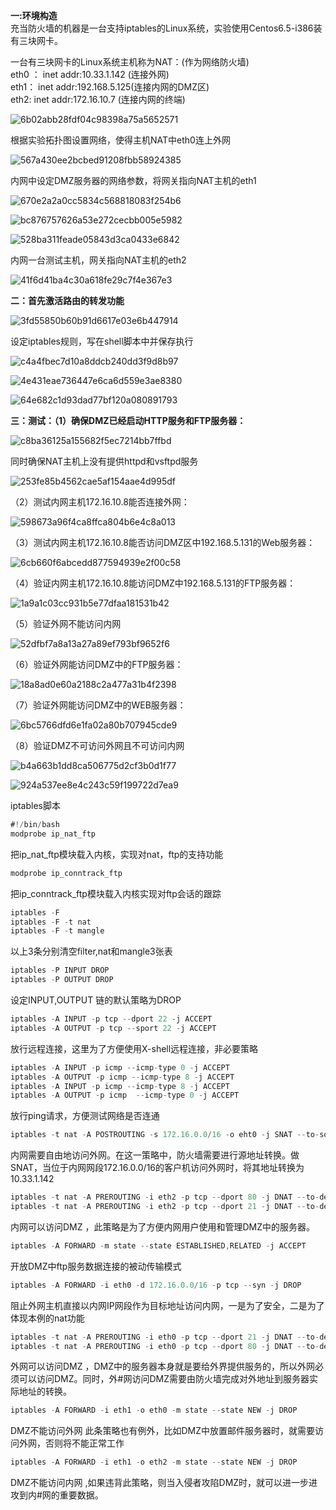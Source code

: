 **一:环境构造**  
充当防火墙的机器是一台支持iptables的Linux系统，实验使用Centos6.5-i386装有三块网卡。

一台有三块网卡的Linux系统主机称为NAT：(作为网络防火墙)  
eth0 ： inet addr:10.33.1.142 (连接外网)  
eth1： inet addr:192.168.5.125(连接内网的DMZ区)  
eth2: inet addr:172.16.10.7 (连接内网的终端)  

![6b02abb28fdf04c98398a75a5652571](6b02abb28fdf04c98398a75a5652571.png)

根据实验拓扑图设置网络，使得主机NAT中eth0连上外网

![567a430ee2bcbed91208fbb58924385](567a430ee2bcbed91208fbb58924385.png)

内网中设定DMZ服务器的网络参数，将网关指向NAT主机的eth1

![670e2a2a0cc5834c568818083f254b6](670e2a2a0cc5834c568818083f254b6.png)

![bc876757626a53e272cecbb005e5982](bc876757626a53e272cecbb005e5982.png)

![528ba311feade05843d3ca0433e6842](528ba311feade05843d3ca0433e6842.png)

内网一台测试主机，网关指向NAT主机的eth2

![41f6d41ba4c30a618fe29c7f4e367e3](41f6d41ba4c30a618fe29c7f4e367e3.png)

**二：首先激活路由的转发功能**

![3fd55850b60b91d6617e03e6b447914](3fd55850b60b91d6617e03e6b447914.png)

设定iptables规则，写在shell脚本中并保存执行

![c4a4fbec7d10a8ddcb240dd3f9d8b97](c4a4fbec7d10a8ddcb240dd3f9d8b97.png)

![4e431eae736447e6ca6d559e3ae8380](4e431eae736447e6ca6d559e3ae8380.png)

![64e682c1d93dad77bf120a080891793](64e682c1d93dad77bf120a080891793.png)

**三：测试：（1）确保DMZ已经启动HTTP服务和FTP服务器：**

![c8ba36125a155682f5ec7214bb7ffbd](c8ba36125a155682f5ec7214bb7ffbd.png)

同时确保NAT主机上没有提供httpd和vsftpd服务

![253fe85b4562cae5af154aae4d995df](253fe85b4562cae5af154aae4d995df.png)

（2）测试内网主机172.16.10.8能否连接外网：

![598673a96f4ca8ffca804b6e4c8a013](598673a96f4ca8ffca804b6e4c8a013.png)

（3）测试内网主机172.16.10.8能否访问DMZ区中192.168.5.131的Web服务器：

![6cb660f6abcedd877594939e2f00c58](6cb660f6abcedd877594939e2f00c58.png)

（4）验证内网主机172.16.10.8能访问DMZ中192.168.5.131的FTP服务器：

![1a9a1c03cc931b5e77dfaa181531b42](1a9a1c03cc931b5e77dfaa181531b42.png)

（5）验证外网不能访问内网

![52dfbf7a8a13a27a89ef793bf9652f6](52dfbf7a8a13a27a89ef793bf9652f6.png)

（6）验证外网能访问DMZ中的FTP服务器：

![18a8ad0e60a2188c2a477a31b4f2398](18a8ad0e60a2188c2a477a31b4f2398.png)

（7）验证外网能访问DMZ中的WEB服务器：

![6bc5766dfd6e1fa02a80b707945cde9](6bc5766dfd6e1fa02a80b707945cde9.png)

（8）验证DMZ不可访问外网且不可访问内网

![b4a663b1dd8ca506775d2cf3b0d1f77](b4a663b1dd8ca506775d2cf3b0d1f77.png)

![924a537ee8e4c243c59f199722d7ea9](924a537ee8e4c243c59f199722d7ea9.png)

iptables脚本

```java
#!/bin/bash
modprobe ip_nat_ftp
```

把ip\_nat\_ftp模块载入内核，实现对nat，ftp的支持功能

```java
modprobe ip_conntrack_ftp
```

把ip\_conntrack\_ftp模块载入内核实现对ftp会话的跟踪

```java
iptables -F
iptables -F -t nat
iptables -F -t mangle
```

以上3条分别清空filter,nat和mangle3张表

```java
iptables -P INPUT DROP
iptables -P OUTPUT DROP
```

设定INPUT,OUTPUT 链的默认策略为DROP

```java
iptables -A INPUT -p tcp --dport 22 -j ACCEPT
iptables -A OUTPUT -p tcp --sport 22 -j ACCEPT
```

放行远程连接，这里为了方便使用X-shell远程连接，非必要策略

```java
iptables -A INPUT -p icmp --icmp-type 0 -j ACCEPT
iptables -A OUTPUT -p icmp --icmp-type 8 -j ACCEPT
iptables -A INPUT -p icmp --icmp-type 8 -j ACCEPT
iptables -A OUTPUT -p icmp  --icmp-type 0 -j ACCEPT
```

放行ping请求，方便测试网络是否连通

```java
iptables -t nat -A POSTROUTING -s 172.16.0.0/16 -o eht0 -j SNAT --to-source 10.33.1.142
```

内网需要自由地访问外网。在这一策略中，防火墙需要进行源地址转换。做SNAT，当位于内网网段172.16.0.0/16的客户机访问外网时，将其地址转换为10.33.1.142

```java
iptables -t nat -A PREROUTING -i eth2 -p tcp --dport 80 -j DNAT --to-destination 192.168.5.131
iptables -t nat -A PREROUTING -i eth2 -p tcp --dport 21 -j DNAT --to-destination 192.168.5.131
```

内网可以访问DMZ ，此策略是为了方便内网用户使用和管理DMZ中的服务器。

```java
iptables -A FORWARD -m state --state ESTABLISHED,RELATED -j ACCEPT
```

开放DMZ中ftp服务数据连接的被动传输模式

```java
iptables -A FORWARD -i eth0 -d 172.16.0.0/16 -p tcp --syn -j DROP
```

阻止外网主机直接以内网IP网段作为目标地址访问内网，一是为了安全，二是为了体现本例的nat功能

```java
iptables -t nat -A PREROUTING -i eth0 -p tcp --dport 21 -j DNAT --to-destination 192.168.5.131
iptables -t nat -A PREROUTING -i eth0 -p tcp --dport 80 -j DNAT --to-destination 192.168.5.131
```

外网可以访问DMZ ，DMZ中的服务器本身就是要给外界提供服务的，所以外网必须可以访问DMZ。同时，外\#网访问DMZ需要由防火墙完成对外地址到服务器实际地址的转换。

```java
iptables -A FORWARD -i eth1 -o eth0 -m state --state NEW -j DROP
```

DMZ不能访问外网 此条策略也有例外，比如DMZ中放置邮件服务器时，就需要访问外网，否则将不能正常工作

```java
iptables -A FORWARD -i eth1 -o eth2 -m state --state NEW -j DROP
```

DMZ不能访问内网 ,如果违背此策略，则当入侵者攻陷DMZ时，就可以进一步进攻到内\#网的重要数据。
